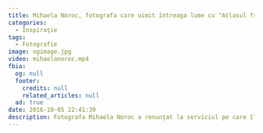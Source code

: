 ```yaml
---
title: Mihaela Noroc, fotografa care uimit întreaga lume cu "Atlasul frumuseţii" - "Am încercat, cu resurse proprii, să fac un album unic"
categories:
  - Inspiraţie
tags:
  - Fotografie
image: ogimage.jpg  
video: mihaelanoroc.mp4  
fbia:
  og: null
  footer:
    credits: null
    related_articles: null
  ad: true
date: 2016-10-05 22:41:39
description: Fotografa Mihaela Noroc a renunţat la serviciul pe care îl avea în România şi a plecat într-o călătorie în jurul lumii, care a durat 15 luni, timp în care a descoperit şi a imortalizat chipuri autentice şi interesante ale femeilor din 37 de ţări, alcătuind astfel "Atlasul frumuseţii".
---
```


